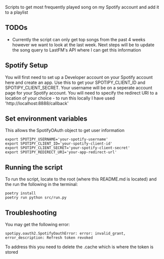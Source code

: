 Scripts to get most frequently played song on my Spotify account and add it to a playlist

## TODOs
- Currently the script can only get top songs from the past 4 weeks however we want to look at the last week. Next steps will be to update the song query to LastFM's API where I can get this information

## Spotify Setup

You will first need to set up a Developer account on your Spotify account here and create an app. Use this to get your SPOTIPY_CLIENT_ID and SPOTIPY_CLIENT_SECRET. Your username will be on a seperate account page for your Spotify account. You will need to specify the redirect URI to a location of your choice - to run this locally I have used 'http://localhost:8888/callback'

## Set environment variables

This allows the SpotifyOAuth object to get user information
```
export SPOTIPY_USERNAME='your-spotify-username'
export SPOTIPY_CLIENT_ID='your-spotify-client-id'
export SPOTIPY_CLIENT_SECRET='your-spotify-client-secret'
export SPOTIPY_REDIRECT_URI='your-app-redirect-url'
```

## Running the script
To run the script, locate to the root (where this README.md is located) and the run the following in the terminal:
```
poetry install
poetry run python src/run.py
```

## Troubleshooting
You may get the following error: 
```
spotipy.oauth2.SpotifyOauthError: error: invalid_grant, error_description: Refresh token revoked
```
To address this you need to delete the .cache which is where the token is stored